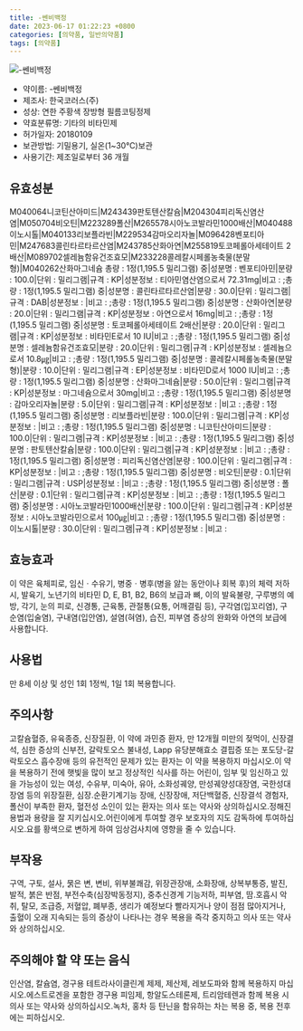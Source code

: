 ```yaml
---
title: -쎈비백정
date: 2023-06-17 01:22:23 +0800
categories: [의약품, 일반의약품]
tags: [의약품]
---
```

![-쎈비백정](https://nedrug.mfds.go.kr/pbp/cmn/itemImageDownload/154056842685300024)

- 약이름: -쎈비백정
- 제조사: 한국코러스(주)
- 성상: 연한 주황색 장방형 필름코팅정제
- 약효분류명: 기타의 비타민제
- 허가일자: 20180109
- 보관방법: 기밀용기, 실온(1~30℃)보관
- 사용기간: 제조일로부터 36 개월
## 유효성분
M040064니코틴산아미드|M243439판토텐산칼슘|M204304피리독신염산염|M050704비오틴|M223289폴산|M265578시아노코발라민1000배산|M040488이노시톨|M040133리보플라빈|M229534감마오리자놀|M096428벤포티아민|M247683콜린타르타르산염|M243785산화아연|M255819토코페롤아세테이트 2배산|M089702셀레늄함유건조효모|M233228콜레칼시페롤농축물(분말형)|M040262산화마그네슘
총량 : 1정(1,195.5 밀리그램) 중|성분명 : 벤포티아민|분량 : 100.0|단위 : 밀리그램|규격 : KP|성분정보 : 티아민염산염으로서 72.31mg|비고 : ;총량 : 1정(1,195.5 밀리그램) 중|성분명 : 콜린타르타르산염|분량 : 30.0|단위 : 밀리그램|규격 : DAB|성분정보 : |비고 : ;총량 : 1정(1,195.5 밀리그램) 중|성분명 : 산화아연|분량 : 20.0|단위 : 밀리그램|규격 : KP|성분정보 : 아연으로서 16mg|비고 : ;총량 : 1정(1,195.5 밀리그램) 중|성분명 : 토코페롤아세테이트 2배산|분량 : 20.0|단위 : 밀리그램|규격 : KP|성분정보 : 비타민E로서 10 IU|비고 : ;총량 : 1정(1,195.5 밀리그램) 중|성분명 : 셀레늄함유건조효모|분량 : 20.0|단위 : 밀리그램|규격 : KP|성분정보 : 셀레늄으로서 10.8㎍|비고 : ;총량 : 1정(1,195.5 밀리그램) 중|성분명 : 콜레칼시페롤농축물(분말형)|분량 : 10.0|단위 : 밀리그램|규격 : EP|성분정보 : 비타민D로서 1000 IU|비고 : ;총량 : 1정(1,195.5 밀리그램) 중|성분명 : 산화마그네슘|분량 : 50.0|단위 : 밀리그램|규격 : KP|성분정보 : 마그네슘으로서 30mg|비고 : ;총량 : 1정(1,195.5 밀리그램) 중|성분명 : 감마오리자놀|분량 : 5.0|단위 : 밀리그램|규격 : KP|성분정보 : |비고 : ;총량 : 1정(1,195.5 밀리그램) 중|성분명 : 리보플라빈|분량 : 100.0|단위 : 밀리그램|규격 : KP|성분정보 : |비고 : ;총량 : 1정(1,195.5 밀리그램) 중|성분명 : 니코틴산아미드|분량 : 100.0|단위 : 밀리그램|규격 : KP|성분정보 : |비고 : ;총량 : 1정(1,195.5 밀리그램) 중|성분명 : 판토텐산칼슘|분량 : 100.0|단위 : 밀리그램|규격 : KP|성분정보 : |비고 : ;총량 : 1정(1,195.5 밀리그램) 중|성분명 : 피리독신염산염|분량 : 100.0|단위 : 밀리그램|규격 : KP|성분정보 : |비고 : ;총량 : 1정(1,195.5 밀리그램) 중|성분명 : 비오틴|분량 : 0.1|단위 : 밀리그램|규격 : USP|성분정보 : |비고 : ;총량 : 1정(1,195.5 밀리그램) 중|성분명 : 폴산|분량 : 0.1|단위 : 밀리그램|규격 : KP|성분정보 : |비고 : ;총량 : 1정(1,195.5 밀리그램) 중|성분명 : 시아노코발라민1000배산|분량 : 100.0|단위 : 밀리그램|규격 : KP|성분정보 : 시아노코발라민으로서 100㎍|비고 : ;총량 : 1정(1,195.5 밀리그램) 중|성분명 : 이노시톨|분량 : 30.0|단위 : 밀리그램|규격 : KP|성분정보 : |비고 :
## 효능효과
이 약은 육체피로, 임신ㆍ수유기, 병중ㆍ병후(병을 앓는 동안이나 회복 후)의 체력 저하 시, 발육기, 노년기의 비타민 D, E, B1, B2, B6의 보급과 뼈, 이의 발육불량, 구루병의 예방, 각기, 눈의 피로, 신경통, 근육통, 관절통(요통, 어깨결림 등), 구각염(입꼬리염), 구순염(입술염), 구내염(입안염), 설염(혀염), 습진, 피부염 증상의 완화와 아연의 보급에 사용합니다.
## 사용법
만 8세 이상 및 성인 1회 1정씩, 1일 1회 복용합니다.
## 주의사항
고칼슘혈증, 유육종증, 신장질환, 이 약에 과민증 환자, 만 12개월 미만의 젖먹이, 신장결석, 심한 증상의 신부전, 갈락토오스 불내성, Lapp 유당분해효소 결핍증 또는 포도당-갈락토오스 흡수장애 등의 유전적인 문제가 있는 환자는 이 약을 복용하지 마십시오.이 약을 복용하기 전에 햇빛을 많이 보고 정상적인 식사를 하는 어린이, 임부 및 임신하고 있을 가능성이 있는 여성, 수유부, 미숙아, 유아, 소화성궤양, 만성궤양성대장염, 국한성대장염 등의 위장질환, 심장․순환기계기능 장애, 신장장애, 저단백혈증, 신장결석 경험자, 폴산이 부족한 환자, 혈전성 소인이 있는 환자는 의사 또는 약사와 상의하십시오.정해진 용법과 용량을 잘 지키십시오.어린이에게 투여할 경우 보호자의 지도 감독하에 투여하십시오.요를 황색으로 변하게 하여 임상검사치에 영향을 줄 수 있습니다.
## 부작용
구역, 구토, 설사, 묽은 변, 변비, 위부불쾌감, 위장관장애, 소화장애, 상복부통증, 발진, 발적, 붉은 반점, 부전수축(심장박동정지), 중추신경계 기능저하, 피부염, 땀․호흡시 악취, 탈모, 조급증, 저혈압, 폐부종, 생리가 예정보다 빨라지거나 양이 점점 많아지거나, 출혈이 오래 지속되는 등의 증상이 나타나는 경우 복용을 즉각 중지하고 의사 또는 약사와 상의하십시오.
## 주의해야 할 약 또는 음식
인산염, 칼슘염, 경구용 테트라사이클린계 제제, 제산제, 레보도파와 함께 복용하지 마십시오.에스트로겐을 포함한 경구용 피임제, 항알도스테론제, 트리암테렌과 함께 복용 시 의사 또는 약사와 상의하십시오.녹차, 홍차 등 탄닌을 함유하는 차는 복용 중, 복용 전후에는 피하십시오.
